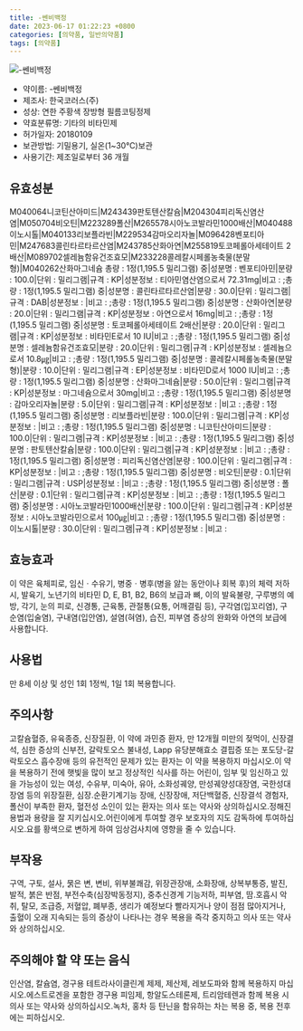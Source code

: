 ```yaml
---
title: -쎈비백정
date: 2023-06-17 01:22:23 +0800
categories: [의약품, 일반의약품]
tags: [의약품]
---
```

![-쎈비백정](https://nedrug.mfds.go.kr/pbp/cmn/itemImageDownload/154056842685300024)

- 약이름: -쎈비백정
- 제조사: 한국코러스(주)
- 성상: 연한 주황색 장방형 필름코팅정제
- 약효분류명: 기타의 비타민제
- 허가일자: 20180109
- 보관방법: 기밀용기, 실온(1~30℃)보관
- 사용기간: 제조일로부터 36 개월
## 유효성분
M040064니코틴산아미드|M243439판토텐산칼슘|M204304피리독신염산염|M050704비오틴|M223289폴산|M265578시아노코발라민1000배산|M040488이노시톨|M040133리보플라빈|M229534감마오리자놀|M096428벤포티아민|M247683콜린타르타르산염|M243785산화아연|M255819토코페롤아세테이트 2배산|M089702셀레늄함유건조효모|M233228콜레칼시페롤농축물(분말형)|M040262산화마그네슘
총량 : 1정(1,195.5 밀리그램) 중|성분명 : 벤포티아민|분량 : 100.0|단위 : 밀리그램|규격 : KP|성분정보 : 티아민염산염으로서 72.31mg|비고 : ;총량 : 1정(1,195.5 밀리그램) 중|성분명 : 콜린타르타르산염|분량 : 30.0|단위 : 밀리그램|규격 : DAB|성분정보 : |비고 : ;총량 : 1정(1,195.5 밀리그램) 중|성분명 : 산화아연|분량 : 20.0|단위 : 밀리그램|규격 : KP|성분정보 : 아연으로서 16mg|비고 : ;총량 : 1정(1,195.5 밀리그램) 중|성분명 : 토코페롤아세테이트 2배산|분량 : 20.0|단위 : 밀리그램|규격 : KP|성분정보 : 비타민E로서 10 IU|비고 : ;총량 : 1정(1,195.5 밀리그램) 중|성분명 : 셀레늄함유건조효모|분량 : 20.0|단위 : 밀리그램|규격 : KP|성분정보 : 셀레늄으로서 10.8㎍|비고 : ;총량 : 1정(1,195.5 밀리그램) 중|성분명 : 콜레칼시페롤농축물(분말형)|분량 : 10.0|단위 : 밀리그램|규격 : EP|성분정보 : 비타민D로서 1000 IU|비고 : ;총량 : 1정(1,195.5 밀리그램) 중|성분명 : 산화마그네슘|분량 : 50.0|단위 : 밀리그램|규격 : KP|성분정보 : 마그네슘으로서 30mg|비고 : ;총량 : 1정(1,195.5 밀리그램) 중|성분명 : 감마오리자놀|분량 : 5.0|단위 : 밀리그램|규격 : KP|성분정보 : |비고 : ;총량 : 1정(1,195.5 밀리그램) 중|성분명 : 리보플라빈|분량 : 100.0|단위 : 밀리그램|규격 : KP|성분정보 : |비고 : ;총량 : 1정(1,195.5 밀리그램) 중|성분명 : 니코틴산아미드|분량 : 100.0|단위 : 밀리그램|규격 : KP|성분정보 : |비고 : ;총량 : 1정(1,195.5 밀리그램) 중|성분명 : 판토텐산칼슘|분량 : 100.0|단위 : 밀리그램|규격 : KP|성분정보 : |비고 : ;총량 : 1정(1,195.5 밀리그램) 중|성분명 : 피리독신염산염|분량 : 100.0|단위 : 밀리그램|규격 : KP|성분정보 : |비고 : ;총량 : 1정(1,195.5 밀리그램) 중|성분명 : 비오틴|분량 : 0.1|단위 : 밀리그램|규격 : USP|성분정보 : |비고 : ;총량 : 1정(1,195.5 밀리그램) 중|성분명 : 폴산|분량 : 0.1|단위 : 밀리그램|규격 : KP|성분정보 : |비고 : ;총량 : 1정(1,195.5 밀리그램) 중|성분명 : 시아노코발라민1000배산|분량 : 100.0|단위 : 밀리그램|규격 : KP|성분정보 : 시아노코발라민으로서 100㎍|비고 : ;총량 : 1정(1,195.5 밀리그램) 중|성분명 : 이노시톨|분량 : 30.0|단위 : 밀리그램|규격 : KP|성분정보 : |비고 :
## 효능효과
이 약은 육체피로, 임신ㆍ수유기, 병중ㆍ병후(병을 앓는 동안이나 회복 후)의 체력 저하 시, 발육기, 노년기의 비타민 D, E, B1, B2, B6의 보급과 뼈, 이의 발육불량, 구루병의 예방, 각기, 눈의 피로, 신경통, 근육통, 관절통(요통, 어깨결림 등), 구각염(입꼬리염), 구순염(입술염), 구내염(입안염), 설염(혀염), 습진, 피부염 증상의 완화와 아연의 보급에 사용합니다.
## 사용법
만 8세 이상 및 성인 1회 1정씩, 1일 1회 복용합니다.
## 주의사항
고칼슘혈증, 유육종증, 신장질환, 이 약에 과민증 환자, 만 12개월 미만의 젖먹이, 신장결석, 심한 증상의 신부전, 갈락토오스 불내성, Lapp 유당분해효소 결핍증 또는 포도당-갈락토오스 흡수장애 등의 유전적인 문제가 있는 환자는 이 약을 복용하지 마십시오.이 약을 복용하기 전에 햇빛을 많이 보고 정상적인 식사를 하는 어린이, 임부 및 임신하고 있을 가능성이 있는 여성, 수유부, 미숙아, 유아, 소화성궤양, 만성궤양성대장염, 국한성대장염 등의 위장질환, 심장․순환기계기능 장애, 신장장애, 저단백혈증, 신장결석 경험자, 폴산이 부족한 환자, 혈전성 소인이 있는 환자는 의사 또는 약사와 상의하십시오.정해진 용법과 용량을 잘 지키십시오.어린이에게 투여할 경우 보호자의 지도 감독하에 투여하십시오.요를 황색으로 변하게 하여 임상검사치에 영향을 줄 수 있습니다.
## 부작용
구역, 구토, 설사, 묽은 변, 변비, 위부불쾌감, 위장관장애, 소화장애, 상복부통증, 발진, 발적, 붉은 반점, 부전수축(심장박동정지), 중추신경계 기능저하, 피부염, 땀․호흡시 악취, 탈모, 조급증, 저혈압, 폐부종, 생리가 예정보다 빨라지거나 양이 점점 많아지거나, 출혈이 오래 지속되는 등의 증상이 나타나는 경우 복용을 즉각 중지하고 의사 또는 약사와 상의하십시오.
## 주의해야 할 약 또는 음식
인산염, 칼슘염, 경구용 테트라사이클린계 제제, 제산제, 레보도파와 함께 복용하지 마십시오.에스트로겐을 포함한 경구용 피임제, 항알도스테론제, 트리암테렌과 함께 복용 시 의사 또는 약사와 상의하십시오.녹차, 홍차 등 탄닌을 함유하는 차는 복용 중, 복용 전후에는 피하십시오.
